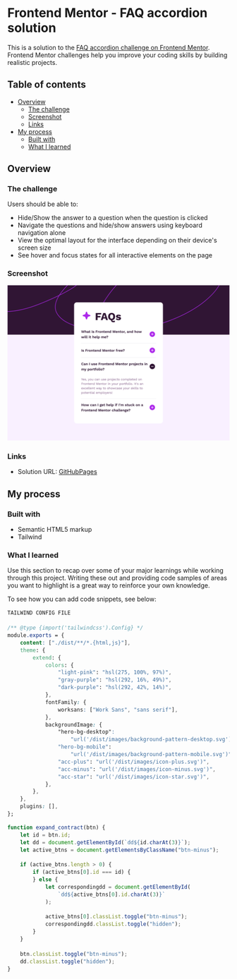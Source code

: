 # Frontend Mentor - FAQ accordion solution

This is a solution to the [FAQ accordion challenge on Frontend Mentor](https://www.frontendmentor.io/challenges/faq-accordion-wyfFdeBwBz). Frontend Mentor challenges help you improve your coding skills by building realistic projects.

## Table of contents

-   [Overview](#overview)
    -   [The challenge](#the-challenge)
    -   [Screenshot](#screenshot)
    -   [Links](#links)
-   [My process](#my-process)
    -   [Built with](#built-with)
    -   [What I learned](#what-i-learned)

## Overview

### The challenge

Users should be able to:

-   Hide/Show the answer to a question when the question is clicked
-   Navigate the questions and hide/show answers using keyboard navigation alone
-   View the optimal layout for the interface depending on their device's screen size
-   See hover and focus states for all interactive elements on the page

### Screenshot

![](../../ProjectImages/FAQAccordian.png)

### Links

-   Solution URL: [GitHubPages](https://satyamvyas04.github.io/LearningFrontEnd/FrontEndMentor/FAQ-Accordion/)

## My process

### Built with

-   Semantic HTML5 markup
-   Tailwind

### What I learned

Use this section to recap over some of your major learnings while working through this project. Writing these out and providing code samples of areas you want to highlight is a great way to reinforce your own knowledge.

To see how you can add code snippets, see below:

```css
TAILWIND CONFIG FILE

/** @type {import('tailwindcss').Config} */
module.exports = {
	content: ["./dist/**/*.{html,js}"],
	theme: {
		extend: {
			colors: {
				"light-pink": "hsl(275, 100%, 97%)",
				"gray-purple": "hsl(292, 16%, 49%)",
				"dark-purple": "hsl(292, 42%, 14%)",
			},
			fontFamily: {
				worksans: ["Work Sans", "sans serif"],
			},
			backgroundImage: {
				"hero-bg-desktop":
					"url('/dist/images/background-pattern-desktop.svg')",
				"hero-bg-mobile":
					"url('/dist/images/background-pattern-mobile.svg')",
				"acc-plus": "url('/dist/images/icon-plus.svg')",
				"acc-minus": "url('/dist/images/icon-minus.svg')",
				"acc-star": "url('/dist/images/icon-star.svg')",
			},
		},
	},
	plugins: [],
};

```

```js
function expand_contract(btn) {
	let id = btn.id;
	let dd = document.getElementById(`dd${id.charAt(3)}`);
	let active_btns = document.getElementsByClassName("btn-minus");

	if (active_btns.length > 0) {
		if (active_btns[0].id === id) {
		} else {
			let correspondingdd = document.getElementById(
				`dd${active_btns[0].id.charAt(3)}`
			);

			active_btns[0].classList.toggle("btn-minus");
			correspondingdd.classList.toggle("hidden");
		}
	}

	btn.classList.toggle("btn-minus");
	dd.classList.toggle("hidden");
}
```
